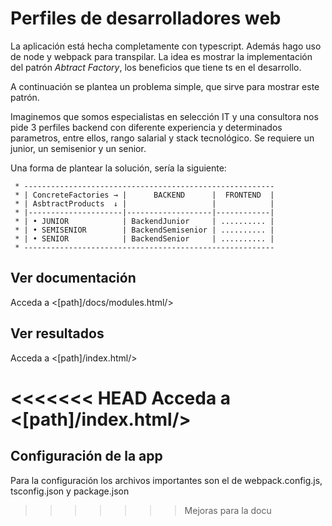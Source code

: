 # Perfiles de desarrolladores web

La aplicación está hecha completamente con typescript. Además hago uso de node y webpack para transpilar.
La idea es mostrar la implementación del patrón *Abtract Factory*, los beneficios que tiene ts en el desarrollo.

A continuación se plantea un problema simple, que sirve para mostrar este patrón.

Imaginemos que somos especialistas en selección IT y una consultora nos pide 3 perfiles backend con diferente experiencia y determinados parametros, entre ellos, rango salarial y stack tecnológico. Se requiere un junior, un semisenior y un senior.

Una forma de plantear la solución, sería la siguiente:

```
 * --------------------------------------------------------
 * | ConcreteFactories → |      BACKEND      |  FRONTEND  |
 * | AsbtractProducts  ↓ |                   |            |
 * |---------------------|-------------------|------------|
 * | • JUNIOR            | BackendJunior     | .......... |
 * | • SEMISENIOR        | BackendSemisenior | .......... |
 * | • SENIOR            | BackendSenior     | .......... |
 * --------------------------------------------------------
```
## Ver documentación
Acceda a <[path]/docs/modules.html/>

## Ver resultados
Acceda a <[path]/index.html/>

<<<<<<< HEAD
Acceda a <[path]/index.html/>
=======
## Configuración de la app
Para la configuración los archivos importantes son el de webpack.config.js, tsconfig.json y package.json
>>>>>>> Mejoras para la docu
